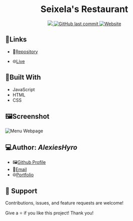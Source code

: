 <h1 align="center">Seixela's Restaurant</h1>

<p align='center'>
   <a href="https://github.com/AlexiesHyro/SeixelaRestaurant">
     <img src="https://estruyf-github.azurewebsites.net/api/VisitorHit?user=AlexiesHyrof&repo=SeixelaRestaurantf&countColor=%237B1E7A"/>
     <img alt="GitHub last commit" src="https://img.shields.io/github/last-commit/AlexiesHyro/SeixelaRestaurant?style=for-the-badge">
     <img alt="Website" src="https://img.shields.io/website?style=for-the-badge&url=https%3A%2F%2Falexieshyro.me%2FSeixelaRestaurant%2F">
   </a>
</p>

## 🔗Links

- 🚩[Repository](https://github.com/AlexiesHyro/SeixelaRestaurant "Repo")

- 🌐[Live](https://alexieshyro.me/SeixelaRestaurant/ "Live View")

## 🔧Built With

- JavaScript
- HTML
- CSS

## 🖼️Screenshot
<img src="https://i.ibb.co/2qR3K8R/Seixela.png" alt="Menu Webpage"></a>

## 💻Author: *AlexiesHyro*

- 🖼️[Github Profile](https://github.com/AlexiesHyro "AlexiesHyro")
- 📧[Email](mailto:pepito.249808@laspinas.sti.edu.ph?subject=Hi "Hi!")
- 🌐[Portfolio](Working_on_it "Working on it")

## 🤝 Support

Contributions, issues, and feature requests are welcome!

Give a ⭐️ if you like this project! Thank you!
